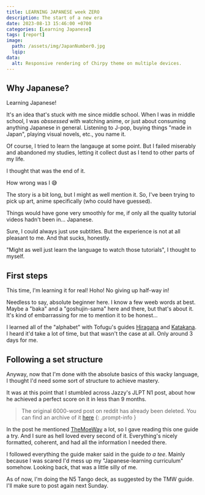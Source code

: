 ```yaml
---
title: LEARNING JAPANESE week ZERO
description: The start of a new era
date: 2023-08-13 15:46:00 +0700
categories: [Learning Japanese]
tags: [report]
image:
  path: /assets/img/JapanNumber0.jpg
  lqip:
data:
  alt: Responsive rendering of Chirpy theme on multiple devices.
---
```

## Why Japanese?
Learning Japanese!

It's an idea that's stuck with me since middle school. When I was in middle school, I was *obssessed* with watching anime, or just about consuming anything Japanese in general. Listening to J-pop, buying things "made in Japan", playing visual novels, etc., you name it.

Of course, I tried to learn the langauge at some point. But I failed miserably and abandoned my studies, letting it collect dust as I tend to other parts of my life.

I thought that was the end of it.

How wrong was I 😅

The story is a bit long, but I might as well mention it. So, I've been trying to pick up art, anime specifically (who could have guessed). 

Things would have gone very smoothly for me, if only all the quality tutorial videos hadn't been in... Japanese. 

Sure, I could always just use subtitles. But the experience is not at all pleasant to me. And that sucks, honestly. 

"Might as well just learn the language to watch those tutorials", I thought to myself. 
## First steps
This time, I'm learning it for real! Hoho! No giving up half-way in! 

Needless to say, absolute beginner here. I know a few weeb words at best. Maybe a "baka" and a "goshujin-sama" here and there, but that's about it. It's kind of embarrassing for me to mention it to be honest...

I learned all of the "alphabet" with Tofugu's guides [Hiragana](https://www.tofugu.com/japanese/learn-hiragana/) and [Katakana](https://www.tofugu.com/japanese/learn-katakana/). I heard it'd take a lot of time, but that wasn't the case at all. Only around 3 days for me.

## Following a set structure
Anyway, now that I'm done with the absolute basics of this wacky language, I thought I'd need some sort of structure to achieve mastery. 

It was at this point that I stumbled across Jazzy's JLPT N1 post, about how he achieved a perfect score on it in less than 9 months. 
> The original 6000-word post on reddit has already been deleted. You can find an archive of it [here](https://rentry.co/jazzy180)
{: .prompt-info }

In the post he mentioned [TheMoeWay](https://learnjapanese.moe/guide/) a lot, so I gave reading this one guide a try. And I sure as hell loved every second of it. Everything's nicely formatted, coherent, and had all the information I needed there.

I followed everything the guide maker said in the guide *to a tee*. Mainly because I was scared I'd mess up my "Japanese-learning curriculum" somehow. Looking back, that was a little silly of me.

As of now, I'm doing the N5 Tango deck, as suggested by the TMW guide. I'll make sure to post again next Sunday.